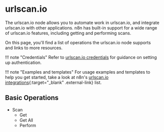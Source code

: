 # urlscan.io

The urlscan.io node allows you to automate work in urlscan.io, and integrate urlscan.io with other applications. n8n has built-in support for a wide range of urlscan.io features, including getting and performing scans. 

On this page, you'll find a list of operations the urlscan.io node supports and links to more resources.

!!! note "Credentials"
    Refer to [urlscan.io credentials](/integrations/builtin/credentials/urlscanio/) for guidance on setting up authentication. 

!!! note "Examples and templates"
    For usage examples and templates to help you get started, take a look at n8n's [urlscan.io integrations](https://n8n.io/integrations/urlscanio/){:target="_blank" .external-link} list.


## Basic Operations

* Scan
    * Get
    * Get All
    * Perform
